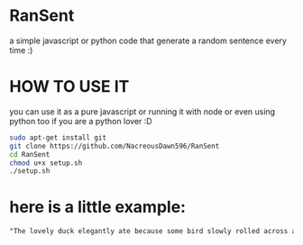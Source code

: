 # RanSent
a simple javascript or python code that generate a random sentence every time :)

# HOW TO USE IT

you can use it as a pure javascript or running it with node or even using python too if you are a python lover :D

```sh
sudo apt-get install git 
git clone https://github.com/NacreousDawn596/RanSent
cd RanSent
chmod u+x setup.sh
./setup.sh
```

# here is a little example:

```md
"The lovely duck elegantly ate because some bird slowly rolled across a beautiful fish which, became a lovely, cold hamster."
```
